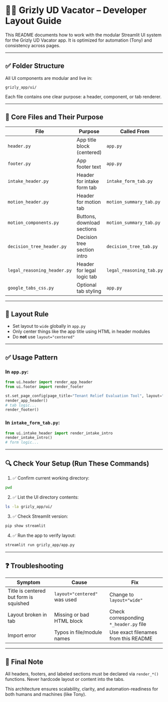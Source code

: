 
# 🧑‍💻 Grizly UD Vacator – Developer Layout Guide

This README documents how to work with the modular Streamlit UI system for the Grizly UD Vacator app. It is optimized for automation (Tony) and consistency across pages.

---

## ✅ Folder Structure

All UI components are modular and live in:

```
grizly_app/ui/
```

Each file contains one clear purpose: a header, component, or tab renderer.

---

## 📌 Core Files and Their Purpose

| File | Purpose | Called From |
|------|---------|-------------|
| `header.py` | App title block (centered) | `app.py` |
| `footer.py` | App footer text | `app.py` |
| `intake_header.py` | Header for intake form tab | `intake_form_tab.py` |
| `motion_header.py` | Header for motion tab | `motion_summary_tab.py` |
| `motion_components.py` | Buttons, download sections | `motion_summary_tab.py` |
| `decision_tree_header.py` | Decision tree section intro | `decision_tree_tab.py` |
| `legal_reasoning_header.py` | Header for legal logic tab | `legal_reasoning_tab.py` |
| `google_tabs_css.py` | Optional tab styling | `app.py` |

---

## 🧠 Layout Rule

- Set layout to `wide` globally in `app.py`
- Only center things like the app title using HTML in header modules
- Do **not** use `layout="centered"`

---

## ✅ Usage Pattern

### In `app.py`:

```python
from ui.header import render_app_header
from ui.footer import render_footer

st.set_page_config(page_title="Tenant Relief Evaluation Tool", layout="wide")
render_app_header()
# tab logic...
render_footer()
```

### In `intake_form_tab.py`:

```python
from ui.intake_header import render_intake_intro
render_intake_intro()
# form logic...
```

---

## 🔍 Check Your Setup (Run These Commands)

1. ✅ Confirm current working directory:

```bash
pwd
```

2. ✅ List the UI directory contents:

```bash
ls -la grizly_app/ui/
```

3. ✅ Check Streamlit version:

```bash
pip show streamlit
```

4. ✅ Run the app to verify layout:

```bash
streamlit run grizly_app/app.py
```

---

## ❓ Troubleshooting

| Symptom | Cause | Fix |
|--------|-------|-----|
| Title is centered but form is squished | `layout="centered"` was used | Change to `layout="wide"` |
| Layout broken in tab | Missing or bad HTML block | Check corresponding `*_header.py` file |
| Import error | Typos in file/module names | Use exact filenames from this README |

---

## 📌 Final Note

All headers, footers, and labeled sections must be declared via `render_*()` functions. Never hardcode layout or content into the tabs.

This architecture ensures scalability, clarity, and automation-readiness for both humans and machines (like Tony).
